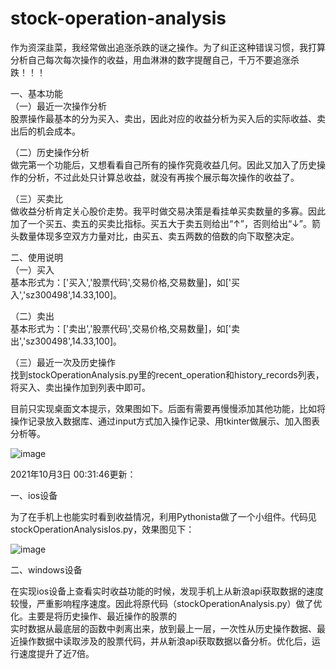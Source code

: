 # stock-operation-analysis
作为资深韭菜，我经常做出追涨杀跌的谜之操作。为了纠正这种错误习惯，我打算分析自己每次每次操作的收益，用血淋淋的数字提醒自己，千万不要追涨杀跌！！！  

一、基本功能  
（一）最近一次操作分析  
股票操作最基本的分为买入、卖出，因此对应的收益分析为买入后的实际收益、卖出后的机会成本。

（二）历史操作分析  
做完第一个功能后，又想看看自己所有的操作究竟收益几何。因此又加入了历史操作的分析，不过此处只计算总收益，就没有再挨个展示每次操作的收益了。

（三）买卖比  
做收益分析肯定关心股价走势。我平时做交易决策是看挂单买卖数量的多寡。因此加了一个买五、卖五的买卖比指标。买五大于卖五则给出“↑”，否则给出“↓”。箭头数量体现多空双方力量对比，由买五、卖五两数的倍数的向下取整决定。

二、使用说明  
（一）买入  
基本形式为：['买入','股票代码',交易价格,交易数量]，如['买入','sz300498',14.33,100]。

（二）卖出  
基本形式为：['卖出','股票代码',交易价格,交易数量]，如['卖出','sz300498',14.33,100]。

（三）最近一次及历史操作  
找到stockOperationAnalysis.py里的recent_operation和history_records列表，将买入、卖出操作加到列表中即可。

目前只实现桌面文本提示，效果图如下。后面有需要再慢慢添加其他功能，比如将操作记录放入数据库、通过input方式加入操作记录、用tkinter做展示、加入图表分析等。


![image](https://github.com/Hongwei008/stock-operation-analysis/blob/main/%E6%95%88%E6%9E%9C%E5%9B%BE.png)


2021年10月3日 00:31:46更新：  

一、ios设备  

为了在手机上也能实时看到收益情况，利用Pythonista做了一个小组件。代码见stockOperationAnalysisIos.py，效果图见下：  

![image](https://github.com/Hongwei008/stock-operation-analysis/blob/main/ios%E6%95%88%E6%9E%9C%E5%9B%BE.jpg)

二、windows设备  

在实现ios设备上查看实时收益功能的时候，发现手机上从新浪api获取数据的速度较慢，严重影响程序速度。因此将原代码（stockOperationAnalysis.py）做了优化。主要是将历史操作、最近操作的股票的  
实时数据从最底层的函数中剥离出来，放到最上一层，一次性从历史操作数据、最近操作数据中读取涉及的股票代码，并从新浪api获取数据以备分析。优化后，运行速度提升了近7倍。

